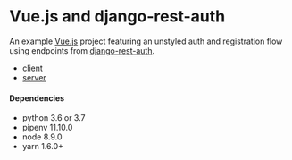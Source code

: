 Vue.js and django-rest-auth
========================================================================
An example [Vue.js](https://github.com/vuejs/vue) project featuring an unstyled auth and registration flow using endpoints from [django-rest-auth](https://github.com/Tivix/django-rest-auth).

* [client](client)
* [server](server)

#### Dependencies
- python 3.6 or 3.7
- pipenv 11.10.0
- node 8.9.0
- yarn 1.6.0+
